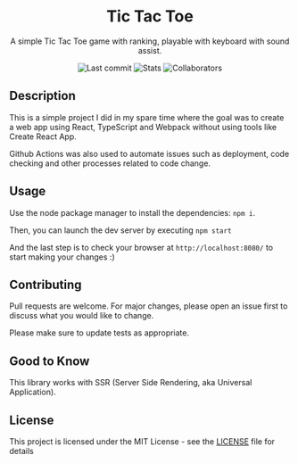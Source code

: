 <h1 align="center">Tic Tac Toe</h1>
<p align="center">
  A simple Tic Tac Toe game with ranking, playable with keyboard with sound assist.
</p>
<div align="center">
  <img alt="Last commit" src="https://img.shields.io/github/last-commit/nimesko/tic-tac-toe.svg">
  <img alt="Stats" src="https://img.shields.io/npm/dw/tic-tac-toe.svg">
  <img alt="Collaborators" src="https://img.shields.io/npm/collaborators/tic-tac-toe.svg">
</div>

## Description

This is a simple project I did in my spare time where the goal was to create a web app using React, TypeScript and Webpack without using tools like Create React App.

Github Actions was also used to automate issues such as deployment, code checking and other processes related to code change.

## Usage

Use the node package manager to install the dependencies: `npm i`.

Then, you can launch the dev server by executing `npm start`

And the last step is to check your browser at `http://localhost:8080/` to start making your changes :)

## Contributing

Pull requests are welcome. For major changes, please open an issue first to discuss what you would like to change.

Please make sure to update tests as appropriate.

## Good to Know

This library works with SSR (Server Side Rendering, aka Universal Application).

## License

This project is licensed under the MIT License - see the [LICENSE](https://github.com/nimesko/tic-tac-toe/LICENSE) file for details
